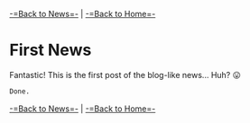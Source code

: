 [-=Back to News=-](https://funlw65.github.io/news.html) | [-=Back to Home=-](https://funlw65.github.io/)

# First News

Fantastic! This is the first post of the blog-like news... Huh?  :stuck_out_tongue:

```markdown
Done.
```
[-=Back to News=-](https://funlw65.github.io/news.html) | [-=Back to Home=-](https://funlw65.github.io/)
